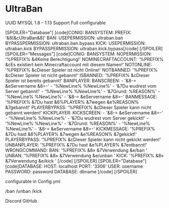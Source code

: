 # UltraBan


UUID
MYSQL
1.8 - 1.13 Support
Full configurable

[SPOILER="Database"]
[code]CONIG:
  BANSYSTEM:
    PREFIX: '&8[&cUltraBan&8]'
  BAN:
    USEPERMISSION: ultraban.ban
    BYPASSPERMISSION: ultraban.ban.bypass
  KICK:
    USEPERMISSION: ultraban.kick
    BYPASSPERMISSION: ultraban.kick.bypass[/code]
[/SPOILER]
[SPOILER="Messages"]
[code]CONIG:
  BANSYSTEM:
    NOPERMISSION: '%PREFIX% &4Keine Berechtigung!'
    NOMINECRAFTACCOUNT: '%PREFIX% &cEs existiert kein Minecraftaccount mit diesem
      Namen!'
    NOTONLINE: '%PREFIX% &cDieser Spieler ist nicht Online!'
    NOTBANNED: '%PREFIX% &cDieser Spieler ist nicht gebannt!'
    ISBANNED: '%PREFIX% &cDieser Spieler ist bereits gebannt!'
    BANPLAYER:
      BANSCREEN:
      - '&8-= &eServername &8=-'
      - '%NewLine% %NewLine%'
      - '&7Du wudrest vom Server gebannt!'
      - '%NewLine% %NewLine%'
      - '&7Grund: %REASON%'
      - '%NewLine% %NewLine%'
      - '&8-= &eServername &8=-'
      BANMESSAGE: '%PREFIX% &7Du hast &6%PLAYER% &7wegen &e%REASON% &7gebannt!'
      PLAYERBYPASS: '%PREFIX% &cDieser Spieler kann nicht gebannt werden!'
    KICKPLAYER:
      KICKSCREEN:
      - '&8-= &eServername &8=-'
      - '%NewLine% %NewLine%'
      - '&7Du wudrest vom Server gekickt!'
      - '%NewLine% %NewLine%'
      - '&7Grund: %REASON%'
      - '%NewLine% %NewLine%'
      - '&8-= &eServername &8=-'
      KICKMESSAGE: '%PREFIX% &7Du hast &6%PLAYER% &7wegen &e%REASON% &7gekickt!'
      PLAYERBYPASS: '%PREFIX% &cDieser Spieler kann nicht gekickt werden!'
    UNBANPLAYER: '%PREFIX% &7Du hast &e%PLAYER% &7entbannt!'
  WRONGCOMMAND:
    BAN: '%PREFIX% &8» &7Verwendung &e/ban <Name> <Grund>'
    UNBAN: '%PREFIX% &8» &7Verwendung &e/unban <Name>'
    KICK: '%PREFIX% &8» &7Verwendung &e/kick <Name>'
[/code]
[/SPOILER]
[SPOILER="Database"]
[code]DATABASE:
  HOST: localhost
  PORT: '3306'
  USER: username
  PASSWORD: password
  DATABASE: dbname
[/code]
[/SPOILER]


configurable in Config.yml

/ban <Player>
/unban <Player>
/kick <Player>

Discord <Klick>
GitHub <Klick>




















